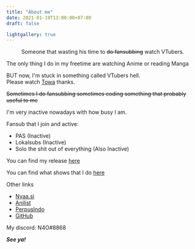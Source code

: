 ```yaml
---
title: "About me"
date: 2021-01-19T13:00:00+07:00
draft: false

lightgallery: true
---
```


<center>Someone that wasting his time to <s>do fansubbing</s> watch VTubers.</center>

The only thing I do in my freetime are watching Anime or reading Manga

BUT now, I'm stuck in something called VTubers hell.<br>
Please watch [Towa](https://www.youtube.com/channel/UC1uv2Oq6kNxgATlCiez59hw) thanks.

~~Sometimes I do fansubbing sometimes coding something that probably useful to me~~

I'm very inactive nowadays with how busy I am.

Fansub that I join and active:
- PAS (Inactive)
- Lokalsubs (Inactive)
- Solo the shit out of everything (Also Inactive)

You can find my release [here](https://shigoto.n4o.xyz/release)

You can find what shows that I do [here](https://git.io/fpKjh)

Other links
- [Nyaa.si](https://nyaa.si/user/NoAiOne)
- [Anilist](https://anilist.co/user/NoAiOne)
- [PerpusIndo](https://www.perpusindo.info/user/N4O)
- [GitHub](https://github.com/noaione)

My discord: N4O#8868

***See ya!***